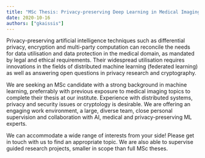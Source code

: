 ```yaml
---
title: "MSc Thesis: Privacy-preserving Deep Learning in Medical Imaging"
date: 2020-10-16
authors: ["gkaissis"]
---
```


Privacy-preserving artificial intelligence techniques such as differential privacy, encryption and multi-party computation can reconcile the needs for data utilisation and data protection in the medical domain, as mandated by legal and ethical requirements. Their widespread utilisation requires innovations in the fields of distributed machine learning (federated learning) as well as answering open questions in privacy research and cryptography. 

We are seeking an MSc candidate with a strong background in machine learning, preferrably with previous exposure to medical imaging topics to complete their thesis at our institute. Experience with distributed systems, privacy and security issues or cryptology is desirable.
We are offering an engaging work environment, a large, diverse team, close personal supervision and collaboration with AI, medical and privacy-preserving ML experts. 

We can accommodate a wide range of interests from your side! Please get in touch with us to find an appropriate topic. We are also able to supervise guided research projects, smaller in scope than full MSc theses.